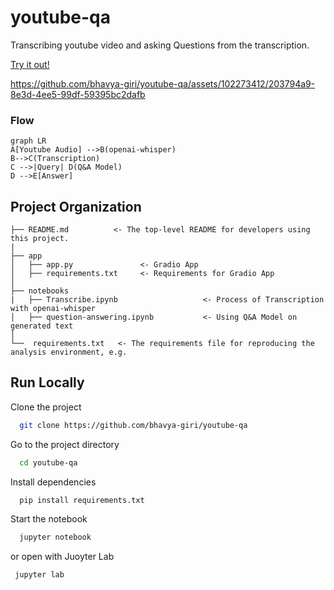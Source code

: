 youtube-qa
==============================

Transcribing youtube video and asking Questions from the transcription.

[Try it out!](https://huggingface.co/spaces/bhavyagiri/Youtube-QA)

https://github.com/bhavya-giri/youtube-qa/assets/102273412/203794a9-8e3d-4ee5-99df-59395bc2dafb


### Flow

```mermaid
graph LR
A[Youtube Audio] -->B(openai-whisper)
B-->C(Transcription)
C -->|Query| D(Q&A Model)
D -->E[Answer]
```

Project Organization
------------
    ├── README.md          <- The top-level README for developers using this project.
    |
    ├── app
    │   ├── app.py               <- Gradio App
    │   ├── requirements.txt     <- Requirements for Gradio App
    │
    ├── notebooks          
    |   ├── Transcribe.ipynb                   <- Process of Transcription with openai-whisper
    │   ├── question-answering.ipynb           <- Using Q&A Model on generated text
    │
    └──  requirements.txt   <- The requirements file for reproducing the analysis environment, e.g.

 ## Run Locally

Clone the project

```bash
  git clone https://github.com/bhavya-giri/youtube-qa
```

Go to the project directory

```bash
  cd youtube-qa
```

Install dependencies

```bash
  pip install requirements.txt
```

Start the notebook

```bash
  jupyter notebook
```
or open with Juoyter Lab

```bash
 jupyter lab
```
